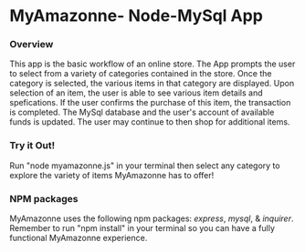 # MyAmazonne- Node-MySql App


### Overview
This app is the basic workflow of an online store. The App prompts the user to select from a variety of categories contained in the store. Once the category is selected, the various items in that category are displayed. Upon selection of an item, the user is able to see various item details and spefications. If the user confirms the purchase of this item, the transaction is completed. The MySql database and the user's account of available funds is updated. The user may continue to then shop for additional items. 

### Try it Out! 
Run "node myamazonne.js" in your terminal then select any category to explore the variety of items MyAmazonne has to offer!

### NPM packages
MyAmazonne uses the following npm packages: _express_, _mysql_, & _inquirer_. Remember to run "npm install" in your terminal so you can have a fully functional MyAmazonne experience. 